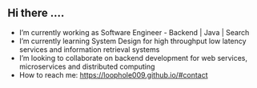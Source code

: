 ## Hi there ....

* I’m currently working as Software Engineer - Backend | Java | Search
* I’m currently learning System Design for high throughput low latency services and information retrieval systems
* I’m looking to collaborate on backend development for web services, microservices and distributed computing
* How to reach me: https://loophole009.github.io/#contact

